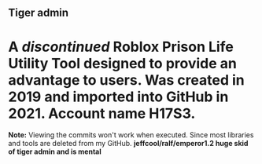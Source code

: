 
## **Tiger admin**
# A ***discontinued*** Roblox Prison Life Utility Tool designed to provide an advantage to users. Was created in 2019 and imported into GitHub in 2021. Account name H17S3.

**Note:** Viewing the commits won't work when executed. Since most libraries and tools are deleted from my GitHub.
**jeffcool/ralf/emperor1.2 huge skid of tiger admin and is mental**
